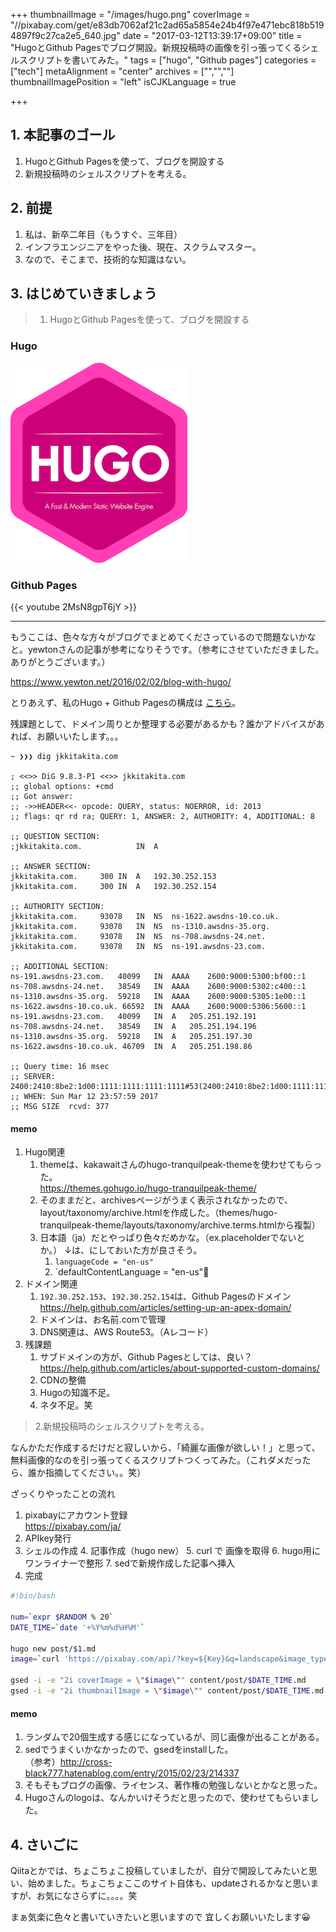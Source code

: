 +++
thumbnailImage = "/images/hugo.png"
coverImage = "//pixabay.com/get/e83db7062af21c2ad65a5854e24b4f97e471ebc818b5194897f9c27ca2e5_640.jpg"
date = "2017-03-12T13:39:17+09:00"
title = "HugoとGithub Pagesでブログ開設。新規投稿時の画像を引っ張ってくるシェルスクリプトを書いてみた。"
tags = ["hugo", "Github pages"]
categories = ["tech"]
metaAlignment = "center"
archives = ["","",""]
thumbnailImagePosition = "left"
isCJKLanguage = true

+++

## 1. 本記事のゴール

1. HugoとGithub Pagesを使って、ブログを開設する
2. 新規投稿時のシェルスクリプトを考える。

## 2. 前提

1. 私は、新卒二年目（もうすぐ、三年目）
2. インフラエンジニアをやった後、現在、スクラムマスター。
3. なので、そこまで、技術的な知識はない。

## 3. はじめていきましょう

> 1. HugoとGithub Pagesを使って、ブログを開設する

### Hugo

![hugo](/images/hugo.png)

### Github Pages

{{< youtube 2MsN8gpT6jY >}}

---

もうここは、色々な方々がブログでまとめてくださっているので問題ないかなと。yewtonさんの記事が参考になりそうです。（参考にさせていただきました。ありがとうございます。）

<https://www.yewton.net/2016/02/02/blog-with-hugo/>

とりあえず、私のHugo + Github Pagesの構成は
[こちら](https://github.com/jkkitakita/blog "JK's memo")。

残課題として、ドメイン周りとか整理する必要があるかも？誰かアドバイスがあれば、お願いいたします。。。

```shell
~ ❯❯❯ dig jkkitakita.com

; <<>> DiG 9.8.3-P1 <<>> jkkitakita.com
;; global options: +cmd
;; Got answer:
;; ->>HEADER<<- opcode: QUERY, status: NOERROR, id: 2013
;; flags: qr rd ra; QUERY: 1, ANSWER: 2, AUTHORITY: 4, ADDITIONAL: 8

;; QUESTION SECTION:
;jkkitakita.com.			IN	A

;; ANSWER SECTION:
jkkitakita.com.		300	IN	A	192.30.252.153
jkkitakita.com.		300	IN	A	192.30.252.154

;; AUTHORITY SECTION:
jkkitakita.com.		93078	IN	NS	ns-1622.awsdns-10.co.uk.
jkkitakita.com.		93078	IN	NS	ns-1310.awsdns-35.org.
jkkitakita.com.		93078	IN	NS	ns-708.awsdns-24.net.
jkkitakita.com.		93078	IN	NS	ns-191.awsdns-23.com.

;; ADDITIONAL SECTION:
ns-191.awsdns-23.com.	40099	IN	AAAA	2600:9000:5300:bf00::1
ns-708.awsdns-24.net.	38549	IN	AAAA	2600:9000:5302:c400::1
ns-1310.awsdns-35.org.	59218	IN	AAAA	2600:9000:5305:1e00::1
ns-1622.awsdns-10.co.uk. 66592	IN	AAAA	2600:9000:5306:5600::1
ns-191.awsdns-23.com.	40099	IN	A	205.251.192.191
ns-708.awsdns-24.net.	38549	IN	A	205.251.194.196
ns-1310.awsdns-35.org.	59218	IN	A	205.251.197.30
ns-1622.awsdns-10.co.uk. 46709	IN	A	205.251.198.86

;; Query time: 16 msec
;; SERVER: 2400:2410:8be2:1d00:1111:1111:1111:1111#53(2400:2410:8be2:1d00:1111:1111:1111:1111)
;; WHEN: Sun Mar 12 23:57:59 2017
;; MSG SIZE  rcvd: 377
```

#### memo

1. Hugo関連
    1. themeは、kakawaitさんのhugo-tranquilpeak-themeを使わせてもらった。  
    <https://themes.gohugo.io/hugo-tranquilpeak-theme/>
    1. そのままだと、archivesページがうまく表示されなかったので、layout/taxonomy/archive.htmlを作成した。（themes/hugo-tranquilpeak-theme/layouts/taxonomy/archive.terms.htmlから複製）
    1. 日本語（ja）だとやっぱり色々だめかな。（ex.placeholderでないとか。）
    ↓は、にしておいた方が良さそう。
        1. `languageCode = "en-us"`
        1. `defaultContentLanguage = "en-us"
1. ドメイン関連
    1. `192.30.252.153`、`192.30.252.154`は、Github Pagesのドメイン  
    <https://help.github.com/articles/setting-up-an-apex-domain/>
    2. ドメインは、お名前.comで管理
    3. DNS関連は、AWS Route53。（Aレコード）
1. 残課題
    1. サブドメインの方が、Github Pagesとしては、良い？  
    <https://help.github.com/articles/about-supported-custom-domains/>
    2. CDNの整備
    3. Hugoの知識不足。
    4. ネタ不足。笑

>2.新規投稿時のシェルスクリプトを考える。

なんかただ作成するだけだと寂しいから、「綺麗な画像が欲しい！」と思って、無料画像的なのを引っ張ってくるスクリプトつくってみた。（これダメだったら、誰か指摘してください。。笑）

ざっくりやったことの流れ

1. pixabayにアカウント登録  
<https://pixabay.com/ja/>
2. APIkey発行
3. シェルの作成
    4. 記事作成（hugo new）
    5. curl で 画像を取得
    6. hugo用にワンライナーで整形
    7. sedで新規作成した記事へ挿入
4. 完成

```post.sh
#!bin/bash

num=`expr $RANDOM % 20`
DATE_TIME=`date '+%Y%m%d%H%M'`

hugo new post/$1.md
image=`curl 'https://pixabay.com/api/?key=${Key}&q=landscape&image_type=photo&pretty=true' | jq -r '.hits['$num'].webformatURL' | cut -c7-`

gsed -i -e "2i coverImage = \"$image\"" content/post/$DATE_TIME.md
gsed -i -e "2i thumbnailImage = \"$image\"" content/post/$DATE_TIME.md
```

#### memo

1. ランダムで20個生成する感じになっているが、同じ画像が出ることがある。
2. sedでうまくいかなかったので、gsedをinstallした。  
（参考）<http://cross-black777.hatenablog.com/entry/2015/02/23/214337>
3. そもそもブログの画像、ライセンス、著作権の勉強しないとかなと思った。
4. Hugoさんのlogoは、なんかいけそうだと思ったので、使わせてもらいました。

## 4. さいごに

Qiitaとかでは、ちょこちょこ投稿していましたが、自分で開設してみたいと思い、始めました。ちょこちょここのサイト自体も、updateされるかなと思いますが、お気になさらずに。。。。笑

まぁ気楽に色々と書いていきたいと思いますので
宜しくお願いいたします😀
